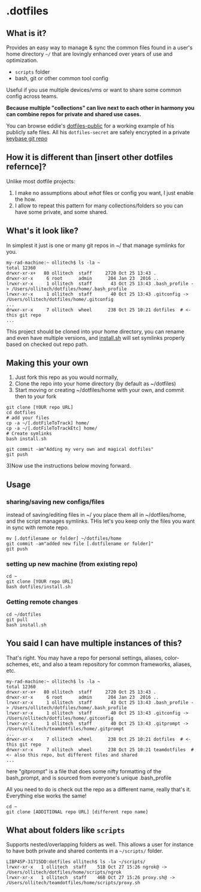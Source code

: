 # .dotfiles

## What is it?
Provides an easy way to manage & sync the common files found in a user's home directory `~/` that are lovingly enhanced over years of use and optimization.
- `scripts` folder
- bash, git or other common tool config

Useful if you use multiple devices/vms or want to share some common config across teams.



**Because multiple "collections" can live next to each other in harmony you can combine repos for private and shared use cases.**

You can browse eddie's [dotfiles-public](https://github.com/eddiewebb/dotfiles-public) for a working example of his publicly safe files. All his `dotfiles-secret` are safely encrypted in a private [keybase git repo](https://keybase.io/blog/encrypted-git-for-everyone)

## How it is different than [insert other dotfiles refernce]?
Unlike most dotfile projects:
1) I make no assumptions about *what* files or config you want, I just enable the how.
2) I allow to repeat this pattern for many collections/folders so you can have some private, and some shared.


## What's it look like?
In simplest it just is one or many git repos in ~/ that manage symlinks for you.

```
my-rad-machine:~ ollitech$ ls -la ~
total 12360
drwxr-xr-x+   80 ollitech  staff     2720 Oct 25 13:43 .
drwxr-xr-x     6 root      admin      204 Jan 23  2016 ..
lrwxr-xr-x     1 ollitech  staff       43 Oct 25 13:43 .bash_profile -> /Users/ollitech/dotfiles/home/.bash_profile
lrwxr-xr-x     1 ollitech  staff       40 Oct 25 13:43 .gitconfig -> /Users/ollitech/dotfiles/home/.gitconfig
...
drwxr-xr-x     7 ollitech  wheel      238 Oct 25 10:21 dotfiles  # <- this git repo
...
```

This project should be cloned into your home directory, you can rename and even have multiple versions, and [install.sh](install.sh) will set symlinks properly based on checked out repo path.

## Making this your own

1) Just fork this repo as you would normally,
2) Clone the repo into your home directory (by default as ~/dotfiles) 
2) Start moving or creating ~/dotfiles/home with your own, and commit then to your fork
```
git clone [YOUR repo URL] 
cd dotfiles
# add your files
cp -a ~/[.dotFileToTrack] home/
cp -a ~/[.dotFileToTrackEtc] home/
# Create symlinks
bash install.sh

git commit -am"Adding my very own and magical dotfiles"
git push
```
3)Now use the instructions below moving forward.

## Usage

### sharing/saving new configs/files
instead of saving/editing files in ~/ you place them all in ~/dotfiles/home, and the script manages symlinks.  THis let's you keep only the files you want in sync with remote repo.

```
mv [.dotfilename or folder] ~/dotfiles/home
git commit -am"added new file [.dotfilename or folder]"
git push
```


### setting up new machine (from existing repo)

```
cd ~
git clone [YOUR repo URL] 
bash dotfiles/install.sh
```

### Getting remote changes

```
cd ~/dotfiles
git pull
bash install.sh
```


## You said I can have multiple instances of this?
That's right. You may have a repo for personal settings, aliases, color-schemes, etc, and also a team repository for common frameworks, aliases, etc.

```
my-rad-machine:~ ollitech$ ls -la ~
total 12360
drwxr-xr-x+   80 ollitech  staff     2720 Oct 25 13:43 .
drwxr-xr-x     6 root      admin      204 Jan 23  2016 ..
lrwxr-xr-x     1 ollitech  staff       43 Oct 25 13:43 .bash_profile -> /Users/ollitech/dotfiles/home/.bash_profile
lrwxr-xr-x     1 ollitech  staff       40 Oct 25 13:43 .gitconfig -> /Users/ollitech/dotfiles/home/.gitconfig
lrwxr-xr-x     1 ollitech  staff       40 Oct 25 13:43 .gitprompt -> /Users/ollitech/teamdotfiles/home/.gitprompt
...
drwxr-xr-x     7 ollitech  wheel      238 Oct 25 10:21 dotfiles  # <- this git repo
drwxr-xr-x     7 ollitech  wheel      238 Oct 25 10:21 teamdotfiles  # <- also this repo, but different files and shared
...
```

here "gitprompt" is a file that does some nifty formatting of the bash_prompt, and is sourced from everyone's unique .bash_profile

All you need to do is check out the repo as a different name, really that's it. Everything else works the same!

```
cd ~
git clone [ADDITIONAL repo URL] [different repo name]
```

## What about folders like `scripts`

Supports nested/overlapping folders as well.  This allows a user for instance to have both private and shared contents in a `~/scripts/` folder.

```
LIBP45P-31715DD:dotfiles ollitech$ ls -la ~/scripts/
lrwxr-xr-x   1 ollitech  staff    51B Oct 27 15:26 ngrok@ -> /Users/ollitech/dotfiles/home/scripts/ngrok
lrwxr-xr-x   1 ollitech  staff    46B Oct 27 15:26 proxy.sh@ -> /Users/ollitech/teamdotfiles/home/scripts/proxy.sh
```



